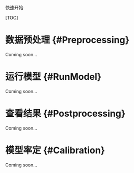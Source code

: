 快速开始

[TOC]

# 数据预处理 {#Preprocessing}

Coming soon...

# 运行模型 {#RunModel}

Coming soon...

# 查看结果 {#Postprocessing}

Coming soon...

# 模型率定 {#Calibration}

Coming soon...
